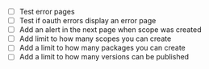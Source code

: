 - [ ] Test error pages
- [ ] Test if oauth errors display an error page
- [ ] Add an alert in the next page when scope was created
- [ ] Add limit to how many scopes you can create
- [ ] Add a limit to how many packages you can create
- [ ] Add a limit to how many versions can be published